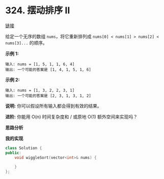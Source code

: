 # 324. 摆动排序 II

[链接](https://leetcode-cn.com/problems/wiggle-sort-ii/description/)

给定一个无序的数组 `nums`，将它重新排列成 `nums[0] < nums[1] > nums[2] < nums[3]...` 的顺序。

**示例 1:**

```
输入: nums = [1, 5, 1, 1, 6, 4]
输出: 一个可能的答案是 [1, 4, 1, 5, 1, 6]
```

**示例 2:**

```
输入: nums = [1, 3, 2, 2, 3, 1]
输出: 一个可能的答案是 [2, 3, 1, 3, 1, 2]
```

**说明:**
 你可以假设所有输入都会得到有效的结果。

**进阶:**
 你能用 O(n) 时间复杂度和 / 或原地 O(1) 额外空间来实现吗？

**思路分析**

**我的实现**

```c++
class Solution {
public:
    void wiggleSort(vector<int>& nums) {
        
    }
};
```

